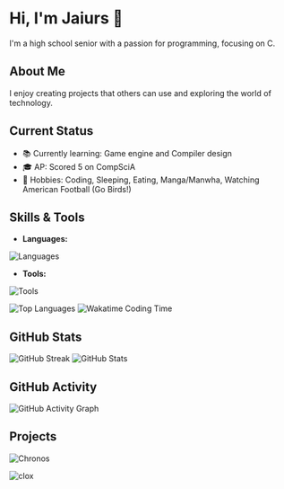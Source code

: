 # Hi, I'm Jaiurs 👋

I'm a high school senior with a passion for programming, focusing on C.

## About Me

I enjoy creating projects that others can use and exploring the world of technology.

## Current Status

- 📚 Currently learning: Game engine and Compiler design
- 🎓 AP: Scored 5 on CompSciA
- 🌟 Hobbies: Coding, Sleeping, Eating, Manga/Manwha, Watching American Football (Go Birds!)

## Skills & Tools

- **Languages:**
<img src="https://skillicons.dev/icons?i=c,java,cpp,cs,html,css,godot,bash" alt="Languages">

- **Tools:**
<img src="https://skillicons.dev/icons?i=idea,neovim,git,github,linux" alt="Tools">

![Top Languages](https://github-readme-stats.vercel.app/api/top-langs/?username=imma-Spring)
![Wakatime Coding Time](https://github-readme-stats.vercel.app/api/wakatime?username=immaspring&layout=compact)
  
## GitHub Stats

![GitHub Streak](https://streak-stats.demolab.com?user=imma-Spring)
![GitHub Stats](https://github-readme-stats.vercel.app/api?username=imma-Spring&theme=radical&show_icons=true&count_private=true)

## GitHub Activity

![GitHub Activity Graph](https://github-readme-activity-graph.vercel.app/graph?username=imma-Spring&custom_title=GitHub%20Activity%20Graph&bg_color=141321&color=A9FEF7&line=626069&point=F8D847&area_color=FE428E&title_color=FE428E&area=true)

## Projects

![Chronos](https://github-readme-stats.vercel.app/api/pin/?username=imma-Spring&theme=radical&repo=Chronos)

![clox](https://github-readme-stats.vercel.app/api/pin/?username=imma-Spring&theme=radical&repo=clox-implementation)
